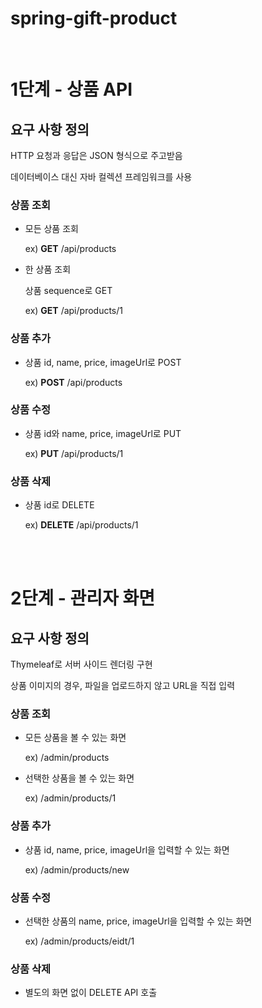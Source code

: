 # spring-gift-product

<br/>

# 1단계 - 상품 API

## 요구 사항 정의

HTTP 요청과 응답은 JSON 형식으로 주고받음

데이터베이스 대신 자바 컬렉션 프레임워크를 사용

### 상품 조회

- 모든 상품 조회
    
    ex) **GET** /api/products

- 한 상품 조회

    상품 sequence로 GET
    
    ex) **GET** /api/products/1

### 상품 추가

- 상품 id, name, price, imageUrl로 POST
    
    ex) **POST** /api/products

### 상품 수정

- 상품 id와 name, price, imageUrl로 PUT
    
    ex) **PUT** /api/products/1

### 상품 삭제

- 상품 id로 DELETE

    ex) **DELETE** /api/products/1

<br/>
<br/>

# 2단계 - 관리자 화면
## 요구 사항 정의

Thymeleaf로 서버 사이드 렌더링 구현

상품 이미지의 경우, 파일을 업로드하지 않고 URL을 직접 입력

### 상품 조회

- 모든 상품을 볼 수 있는 화면
    
    ex) /admin/products

- 선택한 상품을 볼 수 있는 화면
    
    ex) /admin/products/1

### 상품 추가

- 상품 id, name, price, imageUrl을 입력할 수 있는 화면

    ex) /admin/products/new

### 상품 수정

- 선택한 상품의 name, price, imageUrl을 입력할 수 있는 화면
    
    ex) /admin/products/eidt/1

### 상품 삭제

- 별도의 화면 없이 DELETE API 호출